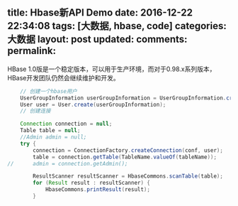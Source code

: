 title: Hbase新API Demo
date: 2016-12-22 22:34:08
tags: [大数据, hbase, code]
categories: 大数据
layout: post
updated: 
comments: 
permalink: 
---

HBase 1.0版是一个稳定版本，可以用于生产环境，而对于0.98.x系列版本，HBase开发团队仍然会继续维护和开发。

<!--more-->

```java
	// 创建一个hbase用户
	UserGroupInformation userGroupInformation = UserGroupInformation.createRemoteUser("hbase");
	User user = User.create(userGroupInformation);
	// 创建连接

	Connection connection = null;
	Table table = null;
	//Admin admin = null;
	try {
		connection = ConnectionFactory.createConnection(conf, user);
		table = connection.getTable(TableName.valueOf(tableName));
//		admin = connection.getAdmin();

		ResultScanner resultScanner = HbaseCommons.scanTable(table);
		for (Result result : resultScanner) {
			HbaseCommons.printResult(result);
		}
```